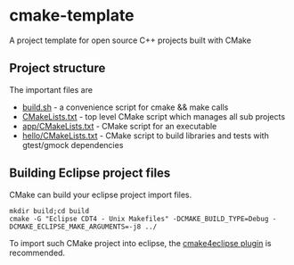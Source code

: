 # cmake-template
A project template for open source C++ projects built with CMake
## Project structure
The important files are
* [build.sh](build.sh) - a convenience script for cmake && make calls
* [CMakeLists.txt](CMakeLists.txt) - top level CMake script which manages all sub projects
* [app/CMakeLists.txt](app/CMakeLists.txt) - CMake script for an executable
* [hello/CMakeLists.txt](hello/CMakeLists.txt) - CMake script to build libraries and tests with gtest/gmock dependencies

## Building Eclipse project files
CMake can build your eclipse project import files.
```
mkdir build;cd build
cmake -G "Eclipse CDT4 - Unix Makefiles" -DCMAKE_BUILD_TYPE=Debug -DCMAKE_ECLIPSE_MAKE_ARGUMENTS=-j8 ../
```
To import such CMake project into eclipse, the [cmake4eclipse plugin](https://marketplace.eclipse.org/content/cmake4eclipse/metrics) is recommended.


